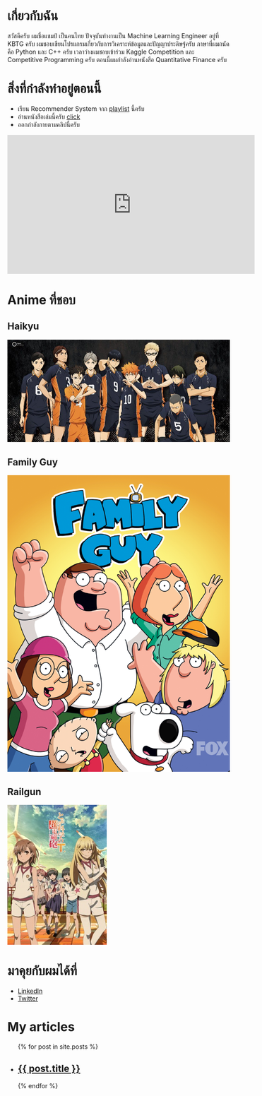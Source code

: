 # เกี่ยวกับฉัน
สวัสดีครับ ผมชื่อแชมป์ เป็นคนไทย ปัจจุบันทำงานเป็น Machine Learning Engineer อยู่ที่ KBTG ครับ ผมชอบเขียนโปรแกรมเกี่ยวกับการวิเคราะห์ข้อมูลและปัญญาประดิษฐ์ครับ ภาษาที่ผมถนัดคือ Python และ C++ ครับ เวลาว่างผมชอบเข้าร่วม Kaggle Competition และ Competitive Programming ครับ ตอนนี้ผมกำลังอ่านหนังสือ Quantitative Finance ครับ

# สิ่งที่กำลังทำอยู่ตอนนี้
* เรียน Recommender System จาก [playlist](https://www.youtube.com/playlist?list=PLfLbmk3k5g7UyCxWcYISrwrVFHOAOpcXJ) นี้ครับ
* อ่านหนังสือเล่มนี้ครับ [click](https://www.amazon.com/Ends-Us-Novel-Colleen-Hoover/dp/1501110365/ref=zg_sccl_2/143-5269987-1709965?pd_rd_w=tKgJ8&content-id=amzn1.sym.193afb92-0c19-4833-86f8-850b5ba40291&pf_rd_p=193afb92-0c19-4833-86f8-850b5ba40291&pf_rd_r=426X8HJPTB8JTJFD2C8F&pd_rd_wg=h1m1l&pd_rd_r=26e855bd-6c87-49bf-918d-11380fa04eea&pd_rd_i=1501110365&psc=1)
* ออกกำลังกายตามคลิปนี้ครับ
<iframe width="560" height="315" src="https://www.youtube.com/embed/amO92Fw_wwo" title="YouTube video player" frameborder="0" allow="accelerometer; autoplay; clipboard-write; encrypted-media; gyroscope; picture-in-picture" allowfullscreen></iframe>

# Anime ที่ชอบ
## Haikyu
![image](/assets/images/haikyu.jpg)
## Family Guy
![image](/assets/images/family_guy.jpg)
## Railgun
![image](/assets/images/railgun.jpg)
# มาคุยกับผมได้ที่
* [LinkedIn](https://www.linkedin.com/in/pattarapol-kummoon/)
* [Twitter](https://twitter.com/kenma_tsuru)

# My articles
<ul>
  {% for post in site.posts %}
    <li>
      <h2><a href="{{ post.url }}">{{ post.title }}</a></h2>
    </li>
  {% endfor %}
</ul>
